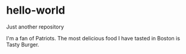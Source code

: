 # hello-world
Just another repository

I'm a fan of Patriots.
The most delicious food I have tasted in Boston is Tasty Burger.
